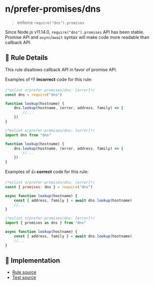 # n/prefer-promises/dns
> enforce `require("dns").promises`

Since Node.js v11.14.0, `require("dns").promises` API has been stable.
Promise API and `async`/`await` syntax will make code more readable than callback API.

## 📖 Rule Details

This rule disallows callback API in favor of promise API.

Examples of :-1: **incorrect** code for this rule:

```js
/*eslint n/prefer-promises/dns: [error]*/
const dns = require("dns")

function lookup(hostname) {
    dns.lookup(hostname, (error, address, family) => {
        //...
    })
}
```

```js
/*eslint n/prefer-promises/dns: [error]*/
import dns from "dns"

function lookup(hostname) {
    dns.lookup(hostname, (error, address, family) => {
        //...
    })
}
```

Examples of :+1: **correct** code for this rule:

```js
/*eslint n/prefer-promises/dns: [error]*/
const { promises: dns } = require("dns")

async function lookup(hostname) {
    const { address, family } = await dns.lookup(hostname)
    //...
}
```

```js
/*eslint n/prefer-promises/dns: [error]*/
import { promises as dns } from "dns"

async function lookup(hostname) {
    const { address, family } = await dns.lookup(hostname)
    //...
}
```

## 🔎 Implementation

- [Rule source](../../../lib/rules/prefer-promises/dns.js)
- [Test source](../../../tests/lib/rules/prefer-promises/dns.js)
